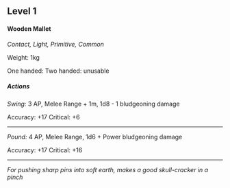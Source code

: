 ## Level 1
#### Wooden Mallet
*Contact, Light, Primitive, Common*

Weight: 1kg

One handed: 
Two handed: unusable

##### Actions

*Swing:* 3 AP, Melee Range + 1m, 1d8 - 1 bludgeoning damage

Accuracy: +17
Critical: +6

---

*Pound:* 4 AP, Melee Range, 1d6 + Power bludgeoning damage

Accuracy: +17
Critical: +16

---
*For pushing sharp pins into soft earth, makes a good skull-cracker in a pinch*
